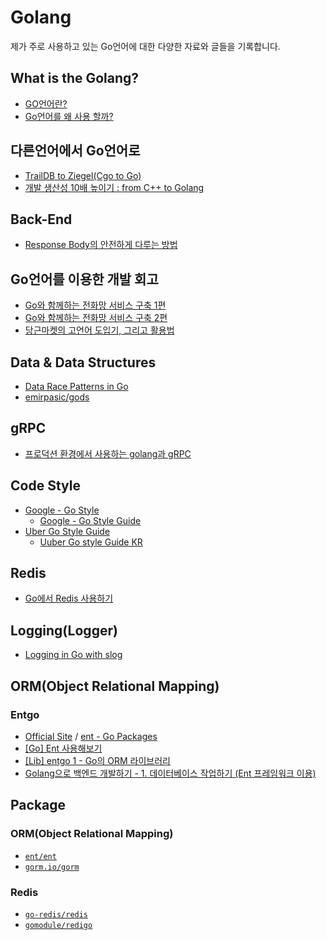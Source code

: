 # Golang
제가 주로 사용하고 있는 Go언어에 대한 다양한 자료와 글들을 기록합니다.

## What is the Golang?
- [GO언어란?](https://steemit.com/kr/@brownbears/go)
- [Go언어를 왜 사용 할까?](https://hwan-shell.tistory.com/275)

## 다른언어에서 Go언어로
- [TrailDB to Ziegel(Cgo to Go)](https://engineering.ab180.co/stories/traildb-to-ziegel)
- [개발 생산성 10배 높이기 : from C++ to Golang](https://deview.kr/2020/sessions/379)

## Back-End
- [Response Body의 안전하게 다루는 방법](https://docs.google.com/document/d/e/2PACX-1vQEZL43nmQIF3J8F6L3wkFItXLYHEe5tpstnCNMhJEfEEd6TUjEPnthss4YPjzxIHcuxkYyrro9jXV0/pub)

## Go언어를 이용한 개발 회고
- [Go와 함께하는 전화망 서비스 구축 1편](https://d2.naver.com/helloworld/5827706)
- [Go와 함께하는 전화망 서비스 구축 2편](https://d2.naver.com/helloworld/0814313)
- [당근마켓의 고언어 도입기, 그리고 활용법](https://youtu.be/mLIthm96u2Q)

## Data & Data Structures
- [Data Race Patterns in Go](https://www.uber.com/blog/data-race-patterns-in-go/)
- [emirpasic/gods](https://github.com/emirpasic/gods)

## gRPC
- [프로덕션 환경에서 사용하는 golang과 gRPC](https://blog.banksalad.com/tech/production-ready-grpc-in-golang/)

## Code Style
- [Google - Go Style](https://google.github.io/styleguide/go/)
  - [Google - Go Style Guide](https://google.github.io/styleguide/go/guide)
- [Uber Go Style Guide](https://github.com/uber-go/guide)
  - [Uuber Go style Guide KR](https://github.com/TangoEnSkai/uber-go-style-guide-kr)

## Redis
- [Go에서 Redis 사용하기](https://littleshark.tistory.com/70)
## Logging(Logger)
- [Logging in Go with slog](https://thedevelopercafe.com/articles/logging-in-go-with-slog-a7bb489755c2)

## ORM(Object Relational Mapping)
### Entgo
- [Official Site](https://entgo.io/) / [ent - Go Packages](https://pkg.go.dev/entgo.io/ent)
- [[Go] Ent 사용해보기](https://velog.io/@leeeeeoy/Go-Ent-%EC%82%AC%EC%9A%A9%ED%95%B4%EB%B3%B4%EA%B8%B0)
- [[Lib] entgo 1 - Go의 ORM 라이브러리](https://www.vompressor.com/entgo1/)
- [Golang으로 백엔드 개발하기 - 1. 데이터베이스 작업하기 (Ent 프레임워크 이용)](https://umi0410.github.io/blog/golang/how-to-backend-in-go-db/)

## Package
### ORM(Object Relational Mapping)
- [`ent/ent`](https://github.com/ent/ent)
- [`gorm.io/gorm`](https://github.com/go-gorm/gorm)

### Redis
- [`go-redis/redis`](https://github.com/go-redis/redis)
- [`gomodule/redigo`](https://github.com/gomodule/redigo)